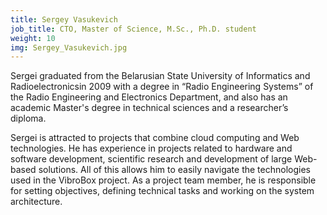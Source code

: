 ```yaml
---
title: Sergey Vasukevich
job_title: CTO, Master of Science, M.Sc., Ph.D. student
weight: 10
img: Sergey_Vasukevich.jpg
---
```

Sergei graduated from the Belarusian State University of Informatics and Radioelectronicsin 2009 with a degree in “Radio Engineering Systems” of the Radio Engineering and Electronics Department, and also has an academic Master's degree in technical sciences and a researcher’s diploma.

Sergei is attracted to projects that combine cloud computing and Web technologies. He has experience in projects related to hardware and software development, scientific research and development of large Web-based solutions. All of this allows him to easily navigate the technologies used in the VibroBox project. As a project team member, he is responsible for setting objectives, defining technical tasks and working on the system architecture.
